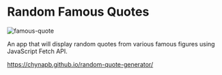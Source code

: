 # Random Famous Quotes

![famous-quote](https://github.com/chynapb/random-quote-generator/assets/110194146/29b736fb-33f4-4b95-a669-f611a71a7b45)

An app that will display random quotes from various famous figures using JavaScript Fetch API.

https://chynapb.github.io/random-quote-generator/
